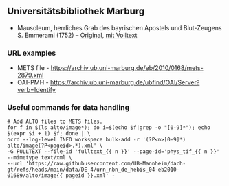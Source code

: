## Universitätsbibliothek Marburg

* Mausoleum, herrliches Grab des bayrischen Apostels und Blut-Zeugens S. Emmerami (1752) – [Original](https://archiv.ub.uni-marburg.de/ubfind/Record/urn:nbn:de:hebis:04-eb2010-0168/View), [mit Volltext](https://dfg-viewer.de/show?tx_dlf[id]=https%3A%2F%2Fub-backup.bib.uni-mannheim.de%2F~stweil%2Fd-gt%2Fdata%2FDE-4%2Furn_nbn_de_hebis_04-eb2010-01689%2Fmets.xml)

### URL examples

* METS file - https://archiv.ub.uni-marburg.de/eb/2010/0168/mets-2879.xml
* OAI-PMH - https://archiv.ub.uni-marburg.de/ubfind/OAI/Server?verb=Identify

### Useful commands for data handling

```
# Add ALTO files to METS files.
for f in $(ls alto/image*); do i=$(echo $f|grep -o "[0-9]*"); echo $(expr $i + 1) $f; done | \
ocrd --log-level INFO workspace bulk-add -r '(?P<n>[0-9]*) alto/image(?P<pageid>.*).xml' \
-G FULLTEXT --file-id 'fulltext_{{ n }}' --page-id='phys_tif_{{ n }}' --mimetype text/xml \
--url 'https://raw.githubusercontent.com/UB-Mannheim/dach-gt/refs/heads/main/data/DE-4/urn_nbn_de_hebis_04-eb2010-01689/alto/image{{ pageid }}.xml' -
```
